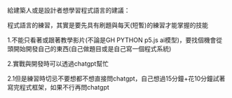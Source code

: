 給建築人或是設計者想學習程式語言的建議：

程式語言的練習，其實是要先具有刷題與每天(短暫)的練習才能掌握的技能

1.不能只看著或跟著教學影片(不論是GH PYTHON p5.js ai模型)，要找個機會從頭開始開發自己的東西(自己做題目或是自己寫一個程式系統)

2.實戰與開發時可以透過chatgpt幫忙

2.1但是練習時切忌不要想都不想直接問chatgpt，自己想過15分鐘+花10分鐘試著寫完程式框架，如果不行再問chatgpt
